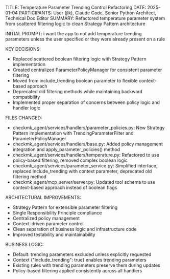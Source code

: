 TITLE: Temperature Parameter Trending Control Refactoring
DATE: 2025-01-04
PARTICIPANTS: User (jlk), Claude Code, Senior Python Architect, Technical Doc Editor
SUMMARY: Refactored temperature parameter system from scattered filtering logic to clean Strategy Pattern architecture

INITIAL PROMPT: i want the app to not add temperature trending parameters unless the user specified or they were already present on a rule

KEY DECISIONS:
- Replaced scattered boolean filtering logic with Strategy Pattern implementation
- Created centralized ParameterPolicyManager for consistent parameter filtering
- Moved from include_trending boolean parameter to flexible context-based approach
- Deprecated old filtering methods while maintaining backward compatibility
- Implemented proper separation of concerns between policy logic and handler logic

FILES CHANGED:
- checkmk_agent/services/handlers/parameter_policies.py: New Strategy Pattern implementation with TrendingParameterFilter and ParameterPolicyManager
- checkmk_agent/services/handlers/base.py: Added policy management integration and apply_parameter_policies() method
- checkmk_agent/services/handlers/temperature.py: Refactored to use policy-based filtering, removed complex boolean logic
- checkmk_agent/services/parameter_service.py: Simplified interface, replaced include_trending with context parameter, deprecated old filtering method
- checkmk_agent/mcp_server/server.py: Updated tool schema to use context-based approach instead of boolean flags

ARCHITECTURAL IMPROVEMENTS:
- Strategy Pattern for extensible parameter filtering
- Single Responsibility Principle compliance
- Centralized policy management
- Context-driven parameter control
- Clean separation of business logic and infrastructure code
- Improved testability and maintainability

BUSINESS LOGIC:
- Default: trending parameters excluded unless explicitly requested
- Context {"include_trending": true} enables trending parameters
- Existing rules with trending parameters preserve them during updates
- Policy-based filtering applied consistently across all handlers